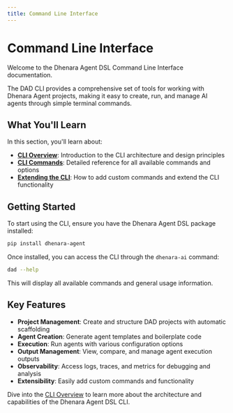 ```yaml
---
title: Command Line Interface
---
```


# Command Line Interface

Welcome to the Dhenara Agent DSL Command Line Interface documentation.

The DAD CLI provides a comprehensive set of tools for working with Dhenara Agent projects, making it easy to create,
run, and manage AI agents through simple terminal commands.

## What You'll Learn

In this section, you'll learn about:

- **[CLI Overview](./overview.md)**: Introduction to the CLI architecture and design principles
- **[CLI Commands](./commands.md)**: Detailed reference for all available commands and options
- **[Extending the CLI](./extending.md)**: How to add custom commands and extend the CLI functionality

## Getting Started

To start using the CLI, ensure you have the Dhenara Agent DSL package installed:

```bash
pip install dhenara-agent
```

Once installed, you can access the CLI through the `dhenara-ai` command:

```bash
dad --help
```

This will display all available commands and general usage information.

## Key Features

- **Project Management**: Create and structure DAD projects with automatic scaffolding
- **Agent Creation**: Generate agent templates and boilerplate code
- **Execution**: Run agents with various configuration options
- **Output Management**: View, compare, and manage agent execution outputs
- **Observability**: Access logs, traces, and metrics for debugging and analysis
- **Extensibility**: Easily add custom commands and functionality

Dive into the [CLI Overview](./overview.md) to learn more about the architecture and capabilities of the Dhenara Agent
DSL CLI.
